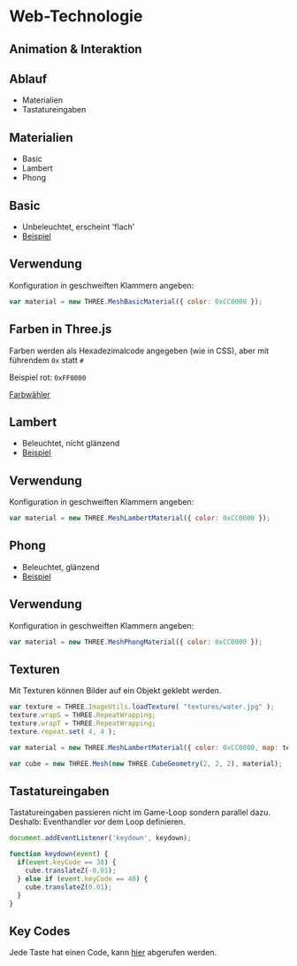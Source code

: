 # Web-Technologie

## Animation & Interaktion



## Ablauf

* Materialien
* Tastatureingaben



## Materialien

* Basic
* Lambert
* Phong


## Basic

* Unbeleuchtet, erscheint 'flach'
* [Beispiel](http://threejs.org/docs/#Reference/Materials/MeshBasicMaterial)


## Verwendung

Konfiguration in geschweiften Klammern angeben:

```js
var material = new THREE.MeshBasicMaterial({ color: 0xCC0000 });
```


## Farben in Three.js

Farben werden als Hexadezimalcode angegeben (wie in CSS), aber mit führendem `0x` statt `#`

Beispiel rot: `0xFF0000`

[Farbwähler](http://www.colorpicker.com/)


## Lambert

* Beleuchtet, nicht glänzend
* [Beispiel](http://threejs.org/docs/#Reference/Materials/MeshLambertMaterial)


## Verwendung

Konfiguration in geschweiften Klammern angeben:

```js
var material = new THREE.MeshLambertMaterial({ color: 0xCC0000 });
```


## Phong

* Beleuchtet, glänzend
* [Beispiel](http://threejs.org/docs/#Reference/Materials/MeshPhongMaterial)


## Verwendung

Konfiguration in geschweiften Klammern angeben:

```js
var material = new THREE.MeshPhongMaterial({ color: 0xCC0000 });
```


## Texturen

Mit Texturen können Bilder auf ein Objekt geklebt werden.

```js
var texture = THREE.ImageUtils.loadTexture( "textures/water.jpg" );
texture.wrapS = THREE.RepeatWrapping;
texture.wrapT = THREE.RepeatWrapping;
texture.repeat.set( 4, 4 );
```

```js
var material = new THREE.MeshLambertMaterial({ color: 0xCC0000, map: texture });
```

```js
var cube = new THREE.Mesh(new THREE.CubeGeometry(2, 2, 2), material);
```



## Tastatureingaben

Tastatureingaben passieren nicht im Game-Loop sondern parallel dazu. Deshalb: Eventhandler *vor* dem Loop definieren.


```js
document.addEventListener('keydown', keydown);

function keydown(event) {
  if(event.keyCode == 38) {
    cube.translateZ(-0.01);
  } else if (event.keyCode == 40) {
    cube.translateZ(0.01);
  }
}
```


## Key Codes

Jede Taste hat einen Code, kann [hier](http://www.cambiaresearch.com/articles/15/javascript-char-codes-key-codes) abgerufen werden.
